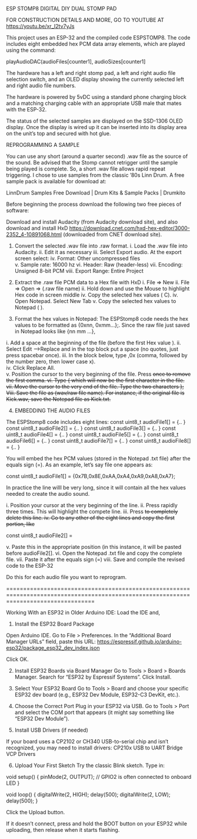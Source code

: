 ESP STOMP8 DIGITAL DIY DUAL STOMP PAD 

FOR CONSTRUCTION DETAILS AND MORE, GO TO YOUTUBE AT https://youtu.be/xr_I2tv7yJs

This project uses an ESP-32 and the compiled code ESPSTOMP8.  The code includes eight embedded hex PCM data array elements, which are played using the command:

playAudioDAC(audioFiles[counter1], audioSizes[counter1]

The hardware has a left and right stomp pad, a left and right audio file selection switch, and an OLED display showing the currently selected left and right audio file numbers.

The hardware is powered by 5vDC using a standard phone charging block and a matching charging cable with an appropriate USB male that mates with the ESP-32.

The status of the selected samples are displayed on the SSD-1306 OLED display.  Once the display is wired up it can be inserted into its display area on the unit’s top and secured with hot glue.

REPROGRAMMING A SAMPLE

You can use any short (around a quarter second) .wav file as the source of the sound.  Be advised that the Stomp cannot retrigger until the sample being played is complete.  So, a short .wav file allows rapid repeat triggering. I chose to use samples from the classic ’80s Linn Drum.  A free sample pack is available for download at:

LinnDrum Samples Free Download | Drum Kits & Sample Packs | Drumkito


Before beginning the process download the following two free pieces of software: 

Download and install Audacity (from Audacity download site), and also download and install HxD https://download.cnet.com/hxd-hex-editor/3000-2352_4-10891068.html (downloaded from CNET download site).

1.  Convert the selected .wav file into .raw format. 
i. Load the .wav file into Audacity. 
ii. Edit it as necessary
iii. Select Export audio.  At the export screen select:
iv. Format: Other uncompressed files	
v. Sample rate: 16000 hz
vi. Header: Raw (header-less)
vii. Encoding: Unsigned 8-bit PCM
viii. Export Range:  Entire Project

2.   Extract the .raw file PCM data to a Hex file with HxD
i. File => New
ii. File => Open => (.raw file name)
ii. Hold down <shift> and use the Mouse to highlight Hex code in screen middle
iv. Copy the selected hex values (<CTRL> C).
iv. Open Notepad.  Select New Tab
v. Copy the selected hex values to Notepad (<CRL> ).

3.  Format the hex values in Notepad:  The ESPStomp8 code needs the hex values to be formatted as  {0xnn, 0xmm...};.   Since the raw file just saved in Notepad looks like {nn mm ...}, 

i.  Add a space at the beginning of the file (before the first Hex value ).
ii. Select Edit -->Replace and in the top block put a space (no quotes, just press spacebar once).
iii. In the block below, type ,0x (comma, followed by the number zero, then lower case x).  
iv. Click Replace All.  
v.  Position the cursor to the very beginning of the file.  Press <DEL> once to remove the first comma.
vi. Type { which will now be the first character in the file.
vii. Move the cursor to the very end of the file.  Type the two characters };
Viii.  Save the file as (wav/raw file name).  For instance, if the original file is Kick.wav, save the Notepad file as Kick.txt.

4. EMBEDDING THE AUDIO FILES

The ESPStomp8 code includes eight lines:
const uint8_t audioFile1[] = {.. }
const uint8_t audioFile2[] = {.. }
const uint8_t audioFile3[] = {.. }
const uint8_t audioFile4[] = {.. }
const uint8_t audioFile5[] = {.. }
const uint8_t audioFile6[] = {.. }
const uint8_t audioFile7[] = {.. }
const uint8_t audioFile8[] = {.. }

You will embed the hex PCM values (stored in the Notepad .txt file) after the equals sign (=).  As an example, let’s say file one appears as:

const uint8_t audioFile1[] = {0x7B,0x8E,0xAA,0xA4,0xA9,0xA8,0xA7};

In practice the line willl be very long, since it will contain all the hex values needed to create the audio sound.

i.  Position your cursor at the very beginning of the line.
ii. Press <Enter> rapidly three times.  This will highlight the compete line.
iii. Press <DEL> to completely delete this line.
iv. Go to any other of the eight lines and copy the first portion, like

const uint8_t audioFile2[] = 

v. Paste this in the appropriate position (in this instance, it will be pasted before audioFile2[].
vi. Open the Notepad .txt file and copy the complete file.
vii. Paste it after the equals sign (=)
viii. Save and compile the revised code to the ESP-32

Do this for each audio file you want to reprogram.

======================================================================================================================================

Working With an ESP32 in Older Arduino IDE:  Load the IDE and,
1. Install the ESP32 Board Package

Open Arduino IDE.
Go to File > Preferences.
In the “Additional Board Manager URLs” field, paste this URL:
https://espressif.github.io/arduino-esp32/package_esp32_dev_index.json

Click OK.

2. Install ESP32 Boards via Board Manager
Go to Tools > Board > Boards Manager.
Search for “ESP32 by Espressif Systems”.
Click Install.

3. Select Your ESP32 Board
Go to Tools > Board and choose your specific ESP32 dev board (e.g., ESP32 Dev Module, ESP32-C3 DevKit, etc.).

4. Choose the Correct Port
Plug in your ESP32 via USB.
Go to Tools > Port and select the COM port that appears (it might say something like “ESP32 Dev Module”).
5. Install USB Drivers (if needed)

If your board uses a CP2102 or CH340 USB-to-serial chip and isn’t recognized, you may need to install drivers:
CP210x USB to UART Bridge VCP Drivers

6. Upload Your First Sketch
Try the classic Blink sketch.  Type in:

void setup() {
  pinMode(2, OUTPUT); // GPIO2 is often connected to onboard LED
}

void loop() {
  digitalWrite(2, HIGH);
  delay(500);
  digitalWrite(2, LOW);
  delay(500);
}

Click the Upload button.

If it doesn’t connect, press and hold the BOOT button on your ESP32 while uploading, then release when it starts flashing.

